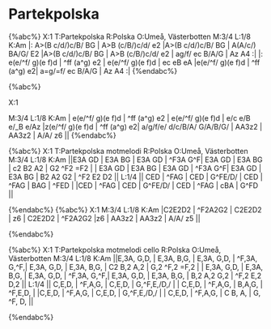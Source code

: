 # Partekpolska

{%abc%}
X:1
T:Partekpolska
R:Polska
O:Umeå, Västerbotten
M:3/4
L:1/8
K:Am
|: A>(B c/d/)c/B/ BG | A>B (c/B/)c/d/ e2 |A>(B c/d/)c/B/ BG | A(A/c/) BA/G/ E2 |A>(B c/d/)c/B/ BG | A>B (c/B/)c/d/ e2 | ag/f/ ec B/A/G | Az A4 :|
|: e(e/^f/ g)(e f)d | ^ff (a^g) e2 | e(e/^f/ g)(e f)d | ec eB eA |e(e/^f/ g)(e f)d | ^ff (a^g) e2| a=g/=f/ ec B/A/G | Az A4 :|
{%endabc%}

{%abc%}

X:1

M:3/4
L:1/8
K:Am
| e(e/^f/ g)(e f)d | ^ff (a^g) e2 | e(e/^f/ g)(e f)d | e/c e/B e/_B e/Az |z(e/^f/ g)(e f)d | ^ff (a^g) e2| 
a/g/f/e/ d/c/B/A/ G/A/B/G/ | AA3z2 | AA3z2 | A/A/ z6 ||
{%endabc%}


{%abc%}
X:1
T:Partekpolska motmelodi
R:Polska
O:Umeå, Västerbotten
M:3/4
L:1/8
K:Am
||E3A GD | E3A BG | E3A GD | ^F3A G^F| E3A GD | E3A BG | c2 B2 A2 | G2 ^F2 =F2 |
| E3A GD | E3A BG | E3A GD | ^F3A G^F| E3A GD | E3A BG | B2 A2 G2 | ^F2 E2 D2 ||
L:1/4
|| CED | ^FAG | CED | G^FE/D/ | CED | ^FAG | BAG | ^FED |
|CED | ^FAG | CED | G^FE/D/ | CED | ^FAG | cBA | G^FD ||

{%endabc%}
{%abc%}
X:1
M:3/4
L:1/8
K:Am
|C2E2D2 | ^F2A2G2 | C2E2D2 | z6 | C2E2D2 | ^F2A2G2 |z6 | AA3z2 | AA3z2 | A/A/ z5 ||

{%endabc%}


{%abc%}
X:1
T:Partekpolska motmelodi cello
R:Polska
O:Umeå, Västerbotten
M:3/4
L:1/8
K:Am
||E,3A, G,D, | E,3A, B,G, | E,3A, G,D, | ^F,3A, G,^F,|
E,3A, G,D, | E,3A, B,G, | C2 B,2 A,2 | G,2 ^F,2 =F,2 |
| E,3A, G,D, | E,3A, B,G, | E,3A, G,D, | ^F,3A, G,^F,|
E,3A, G,D, | E,3A, B,G, | B,2 A,2 G,2 | ^F,2 E,2 D,2 ||
L:1/4
|| C,E,D, | ^F,A,G, | C,E,D, | G,^F,E,/D,/ |
| C,E,D, | ^F,A,G, | B,A,G, | ^F,E,D, |
|C,E,D, | ^F,A,G, | C,E,D, | G,^F,E,/D,/ |
| C,E,D, | ^F,A,G, | C B, A, | G, ^F, D, ||



{%endabc%}
